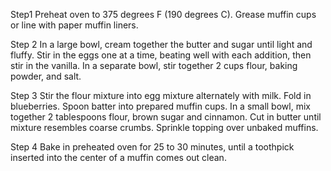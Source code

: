 Step1
Preheat oven to 375 degrees F (190 degrees C). Grease muffin cups or line with paper muffin liners.

Step 2
In a large bowl, cream together the butter and sugar until light and fluffy. Stir in the eggs one at a time, beating well with each addition, then stir in the vanilla. In a separate bowl, stir together 2 cups flour, baking powder, and salt.

Step 3
Stir the flour mixture into egg mixture alternately with milk. Fold in blueberries. Spoon batter into prepared muffin cups. In a small bowl, mix together 2 tablespoons flour, brown sugar and cinnamon. Cut in butter until mixture resembles coarse crumbs. Sprinkle topping over unbaked muffins.

Step 4
Bake in preheated oven for 25 to 30 minutes, until a toothpick inserted into the center of a muffin comes out clean.